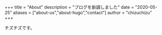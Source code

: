+++
title = "About"
description = "ブログを新調しました"
date = "2020-05-25"
aliases = ["about-us","about-hugo","contact"]
author = "chizuchizu"
+++

チズチズです。